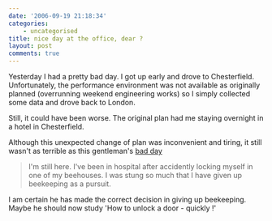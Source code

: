 ```yaml
---
date: '2006-09-19 21:18:34'
categories:
    - uncategorised
title: nice day at the office, dear ?
layout: post
comments: true
---
```

Yesterday I had a pretty bad day. I got up early and drove to
Chesterfield. Unfortunately, the performance environment was not
available as originally planned (overrunning weekend engineering works)
so I simply collected some data and drove back to London.

Still, it could have been worse. The original plan had me staying
overnight in a hotel in Chesterfield.

Although this unexpected change of plan was inconvenient and tiring, it
still wasn't as terrible as this gentleman's [bad
day](http://oiyoublogoff.blogspot.com/2006/09/fear-not-blog-fans.html)

> I'm still here. I've been in hospital after accidently locking myself
> in one of my beehouses. I was stung so much that I have given up
> beekeeping as a pursuit.

I am certain he has made the correct decision in giving up beekeeping.
Maybe he should now study 'How to unlock a door - quickly !'
